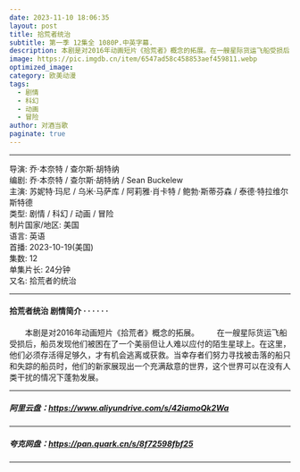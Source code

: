 ```yaml
---
date: 2023-11-10 18:06:35
layout: post
title: 拾荒者统治
subtitle: 第一季 12集全 1080P.中英字幕. 
description: 本剧是对2016年动画短片《拾荒者》概念的拓展。在一艘星际货运飞船受损后，船员发现他们被困在了一个美丽但让人难以应付的陌生星球上。在这里，他们必须存活得足够久，才有机会逃离或获救...
image: https://pic.imgdb.cn/item/6547ad58c458853aef459811.webp
optimized_image: 
category: 欧美动漫
tags:
  - 剧情
  - 科幻
  - 动画
  - 冒险
author: 对酒当歌
paginate: true
---
```



---

导演: 乔·本奈特 / 查尔斯·胡特纳  
编剧: 乔·本奈特 / 查尔斯·胡特纳 / Sean Buckelew  
主演: 苏妮特·玛尼 / 乌米·马萨库 / 阿莉雅·肖卡特 / 鲍勃·斯蒂芬森 / 泰德·特拉维尔斯特德  
类型: 剧情 / 科幻 / 动画 / 冒险  
制片国家/地区: 美国  
语言: 英语  
首播: 2023-10-19(美国)  
集数: 12  
单集片长: 24分钟  
又名: 拾荒者的统治  

---

#### 拾荒者统治 剧情简介 · · · · · ·

　　本剧是对2016年动画短片《拾荒者》概念的拓展。
　　在一艘星际货运飞船受损后，船员发现他们被困在了一个美丽但让人难以应付的陌生星球上。在这里，他们必须存活得足够久，才有机会逃离或获救。当幸存者们努力寻找被击落的船只和失踪的船员时，他们的新家展现出一个充满敌意的世界，这个世界可以在没有人类干扰的情况下蓬勃发展。

---

##### 阿里云盘：<https://www.aliyundrive.com/s/42iamoQk2Wa>

---

##### 夸克网盘：<https://pan.quark.cn/s/8f72598fbf25>

---
